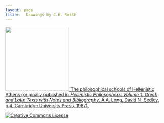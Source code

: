 ```yaml
---
layout: page
title:   Drawings by C.H. Smith
---
```








<a href="athens"><img width="200" src="../drawings/philosophical_schools-small.png"/>  The philosophical schools of Hellenistic Athens (originally published in *Hellenistic Philosophers: Volume 1, Greek and Latin Texts with Notes and Bibliography*, A.A. Long, David N. Sedley, p.4, Cambridge University Press, 1987).</a>


<a rel="license" href="http://creativecommons.org/licenses/by-nd/4.0/"><img alt="Creative Commons License" style="border-width:0" src="https://i.creativecommons.org/l/by-nd/4.0/88x31.png" /></a>
